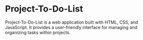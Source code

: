 # Project-To-Do-List
Project-To-Do-List is a web application built with HTML, CSS, and JavaScript. It provides a user-friendly interface for managing and organizing tasks within projects.
